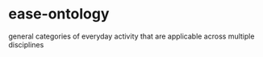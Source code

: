# ease-ontology
general categories of everyday activity that are applicable across multiple disciplines
